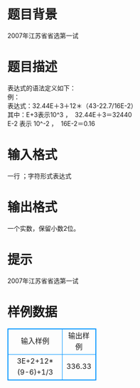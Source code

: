 # 

 
 # 题目背景 
2007年江苏省省选第一试 

 
 # 题目描述 
表达式的语法定义如下：<BR>例：<BR>表达式：32.44E＋3＋12＊（43-22.7/16E-2）<BR>其中：E+3表示10^3&nbsp;，&nbsp;&nbsp;32.44E＋3＝32440<BR>E-2&nbsp;表示&nbsp;10^-2&nbsp;，&nbsp;&nbsp;16E-2＝0.16<BR> 

 
 # 输入格式 
一行&nbsp;；字符形式表达式 

 
 # 输出格式 
一个实数，保留小数2位。 

 
 # 提示 
2007年江苏省省选第一试 
# 样例数据
<style>
        table,table tr th, table tr td { border:1px solid #0094ff; }
        table { width: 200px; min-height: 25px; line-height: 25px; text-align: center; border-collapse: collapse;}   
    </style>
<table>
	<tr>
		<td>输入样例</td>
		<td>输出样例</td>
	</tr>
<tr><td>3E+2+12*(9-6)+1/3</td><td>336.33</td></tr></table>
